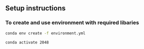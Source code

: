 
## Setup instructions

### To create and use environment with required libaries

```bash
conda env create -f environment.yml

conda activate 2048
```

